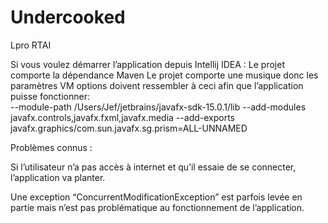 # Undercooked
Lpro RTAI

Si vous voulez démarrer l’application depuis Intellij IDEA :
Le projet comporte la dépendance Maven
Le projet comporte une musique donc les paramètres VM options doivent ressembler à ceci afin que l’application puisse fonctionner: </br>
--module-path
/Users/Jef/jetbrains/javafx-sdk-15.0.1/lib
--add-modules
javafx.controls,javafx.fxml,javafx.media
--add-exports
javafx.graphics/com.sun.javafx.sg.prism=ALL-UNNAMED


Problèmes connus :

Si l’utilisateur n’a pas accès à internet et qu’il essaie de se connecter, l’application va planter.

Une exception “ConcurrentModificationException” est parfois levée en partie mais n’est pas problématique au fonctionnement de l’application.

